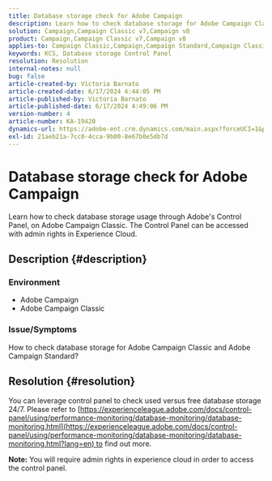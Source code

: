 ```yaml
---
title: Database storage check for Adobe Campaign
description: Learn how to check database storage for Adobe Campaign Classic and Adobe Campaign Standard.
solution: Campaign,Campaign Classic v7,Campaign v8
product: Campaign,Campaign Classic v7,Campaign v8
applies-to: Campaign Classic,Campaign,Campaign Standard,Campaign Classic v7,Campaign v8
keywords: KCS, Database storage Control Panel
resolution: Resolution
internal-notes: null
bug: false
article-created-by: Victoria Barnato
article-created-date: 6/17/2024 4:44:05 PM
article-published-by: Victoria Barnato
article-published-date: 6/17/2024 4:49:06 PM
version-number: 4
article-number: KA-19420
dynamics-url: https://adobe-ent.crm.dynamics.com/main.aspx?forceUCI=1&pagetype=entityrecord&etn=knowledgearticle&id=3cac60ce-c82c-ef11-840a-6045bd026b83
exl-id: 21aeb21a-7cc0-4cca-9b00-8e67b0e5db7d
---
```

# Database storage check for Adobe Campaign


Learn how to check database storage usage through Adobe's Control Panel, on Adobe Campaign Classic. The Control Panel can be accessed with admin rights in Experience Cloud.

## Description {#description}


### Environment

- Adobe Campaign
- Adobe Campaign Classic


### Issue/Symptoms

How to check database storage for Adobe Campaign Classic and Adobe Campaign Standard?


## Resolution {#resolution}


You can leverage control panel to check used versus free database storage 24/7. Please refer to [https://experienceleague.adobe.com/docs/control-panel/using/performance-monitoring/database-monitoring/database-monitoring.html](https://experienceleague.adobe.com/docs/control-panel/using/performance-monitoring/database-monitoring/database-monitoring.html?lang=en) to find out more.

<b>Note:</b> You will require admin rights in experience cloud in order to access the control panel.
